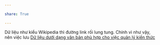 ---  
share: True  
---  
Dữ liệu như kiểu Wikipedia thì đường link rối lung tung. Chính vì như vậy, nên việc lưu [Dữ liệu dưới dạng văn bản phù hợp cho việc quản lý kiến thức](./D%E1%BB%AF%20li%E1%BB%87u%20d%C6%B0%E1%BB%9Bi%20d%E1%BA%A1ng%20v%C4%83n%20b%E1%BA%A3n%20ph%C3%B9%20h%E1%BB%A3p%20cho%20vi%E1%BB%87c%20qu%E1%BA%A3n%20l%C3%BD%20ki%E1%BA%BFn%20th%E1%BB%A9c.md)  
